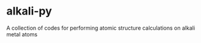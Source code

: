 # alkali-py
A collection of codes for performing atomic structure calculations on alkali metal atoms
